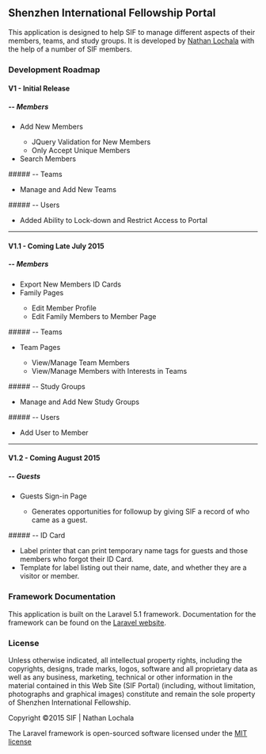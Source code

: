 ## Shenzhen International Fellowship Portal

This application is designed to help SIF to manage different aspects of their members, teams, and study groups. It is developed by [Nathan Lochala](mailto:nathan.lochala@gmail.com)
with the help of a number of SIF members.

### Development Roadmap

#### V1 - Initial Release
##### -- Members
<ul>
    <li>Add New Members</li>
    <ul>
    <li>JQuery Validation for New Members</li>
    <li>Only Accept Unique Members</li>
    </ul>
    <li>Search Members</li>
</ul>
##### -- Teams
<ul>
    <li>Manage and Add New Teams</li>
</ul>
##### -- Users
<ul>
    <li>Added Ability to Lock-down and Restrict Access to Portal</li>
</ul>

---

#### V1.1 - Coming Late July 2015
##### -- Members
<ul>
    <li>Export New Members ID Cards</li>
    <li>Family Pages</li>
    <ul>
        <li>Edit Member Profile</li>
        <li>Edit Family Members to Member Page</li>
    </ul>
</ul>
##### -- Teams
<ul>
    <li>Team Pages</li>
    <ul>
        <li>View/Manage Team Members</li>
        <li>View/Manage Members with Interests in Teams</li>
    </ul>
</ul>
##### -- Study Groups
<ul>
    <li>Manage and Add New Study Groups</li>
</ul>
##### -- Users
<ul>
    <li>Add User to Member</li>
</ul>

---
#### V1.2 - Coming August 2015
##### -- Guests
<ul>
    <li>Guests Sign-in Page</li>
    <ul>
        <li>Generates opportunities for followup by giving SIF a record of who came as a guest.</li>
    </ul>
</ul>
##### -- ID Card
<ul>
    <li>Label printer that can print temporary name tags for guests and those members who forgot their ID Card.</li>
    <li>Template for label listing out their name, date, and whether they are a visitor or member.</li>
</ul>

### Framework Documentation

This application is built on the Laravel 5.1 framework.
Documentation for the framework can be found on the [Laravel website](http://laravel.com/docs).

### License
Unless otherwise indicated, all intellectual property rights, including the copyrights, 
designs, trade marks, logos, software and all proprietary data as well as any business, marketing, 
technical or other information in the material contained in this Web Site (SIF Portal) 
(including, without limitation, photographs and graphical images) constitute and 
remain the sole property of Shenzhen International Fellowship. 

Copyright ©2015 SIF | Nathan Lochala

The Laravel framework is open-sourced software licensed under the [MIT license](http://opensource.org/licenses/MIT)
